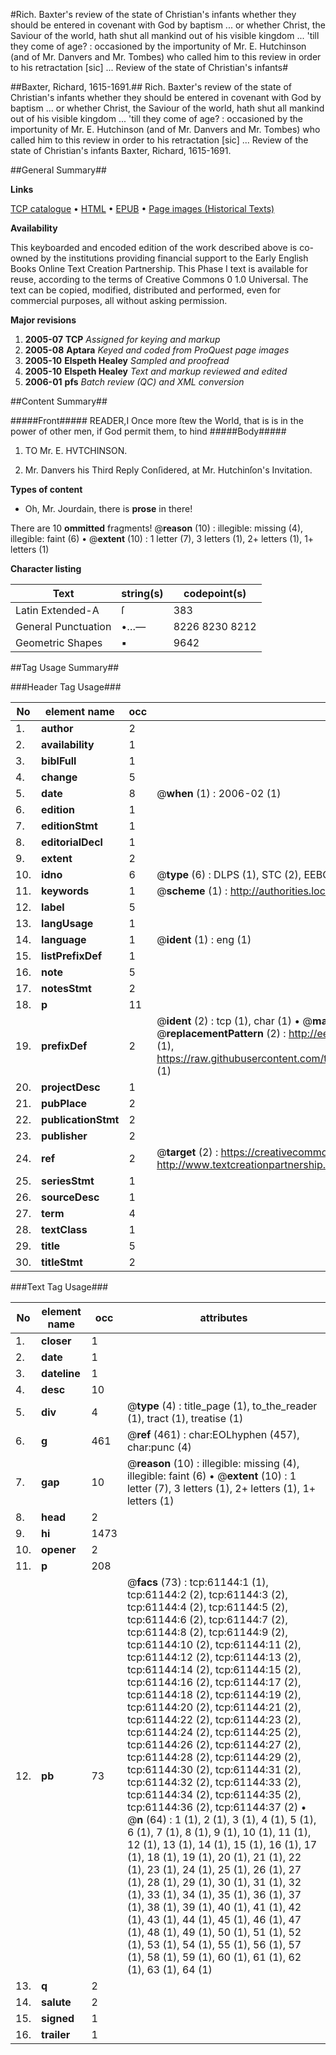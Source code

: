 #Rich. Baxter's review of the state of Christian's infants whether they should be entered in covenant with God by baptism ... or whether Christ, the Saviour of the world, hath shut all mankind out of his visible kingdom ... 'till they come of age? : occasioned by the importunity of Mr. E. Hutchinson (and of Mr. Danvers and Mr. Tombes) who called him to this review in order to his retractation [sic] ... Review of the state of Christian's infants#

##Baxter, Richard, 1615-1691.##
Rich. Baxter's review of the state of Christian's infants whether they should be entered in covenant with God by baptism ... or whether Christ, the Saviour of the world, hath shut all mankind out of his visible kingdom ... 'till they come of age? : occasioned by the importunity of Mr. E. Hutchinson (and of Mr. Danvers and Mr. Tombes) who called him to this review in order to his retractation [sic] ...
Review of the state of Christian's infants
Baxter, Richard, 1615-1691.

##General Summary##

**Links**

[TCP catalogue](http://www.ota.ox.ac.uk/tcp/)  • 
[HTML](http://tei.it.ox.ac.uk/tcp/Texts-HTML/free/A27/A27008.html)  • 
[EPUB](http://tei.it.ox.ac.uk/tcp/Texts-EPUB/free/A27/A27008.epub) • 
[Page images (Historical Texts)](https://data.historicaltexts.jisc.ac.uk/view?pubId=eebo-12395436e&pageId=eebo-12395436e-61144-1)

**Availability**

This keyboarded and encoded edition of the
	       work described above is co-owned by the institutions
	       providing financial support to the Early English Books
	       Online Text Creation Partnership. This Phase I text is
	       available for reuse, according to the terms of Creative
	       Commons 0 1.0 Universal. The text can be copied,
	       modified, distributed and performed, even for
	       commercial purposes, all without asking permission.

**Major revisions**

1. __2005-07__ __TCP__ *Assigned for keying and markup*
1. __2005-08__ __Aptara__ *Keyed and coded from ProQuest page images*
1. __2005-10__ __Elspeth Healey__ *Sampled and proofread*
1. __2005-10__ __Elspeth Healey__ *Text and markup reviewed and edited*
1. __2006-01__ __pfs__ *Batch review (QC) and XML conversion*

##Content Summary##

#####Front#####
READER,I Once more ſtew the World, that is is in the
power of other men, if God permit them,
to hind
#####Body#####

1. TO
Mr. E. HVTCHINSON.

1. Mr. Danvers his Third Reply
Conſidered, at Mr. Hutchinſon's
Invitation.

**Types of content**

  * Oh, Mr. Jourdain, there is **prose** in there!

There are 10 **ommitted** fragments! 
 @__reason__ (10) : illegible: missing (4), illegible: faint (6)  •  @__extent__ (10) : 1 letter (7), 3 letters (1), 2+ letters (1), 1+ letters (1)

**Character listing**


|Text|string(s)|codepoint(s)|
|---|---|---|
|Latin Extended-A|ſ|383|
|General Punctuation|•…—|8226 8230 8212|
|Geometric Shapes|▪|9642|

##Tag Usage Summary##

###Header Tag Usage###

|No|element name|occ|attributes|
|---|---|---|---|
|1.|__author__|2||
|2.|__availability__|1||
|3.|__biblFull__|1||
|4.|__change__|5||
|5.|__date__|8| @__when__ (1) : 2006-02 (1)|
|6.|__edition__|1||
|7.|__editionStmt__|1||
|8.|__editorialDecl__|1||
|9.|__extent__|2||
|10.|__idno__|6| @__type__ (6) : DLPS (1), STC (2), EEBO-CITATION (1), OCLC (1), VID (1)|
|11.|__keywords__|1| @__scheme__ (1) : http://authorities.loc.gov/ (1)|
|12.|__label__|5||
|13.|__langUsage__|1||
|14.|__language__|1| @__ident__ (1) : eng (1)|
|15.|__listPrefixDef__|1||
|16.|__note__|5||
|17.|__notesStmt__|2||
|18.|__p__|11||
|19.|__prefixDef__|2| @__ident__ (2) : tcp (1), char (1)  •  @__matchPattern__ (2) : ([0-9\-]+):([0-9IVX]+) (1), (.+) (1)  •  @__replacementPattern__ (2) : http://eebo.chadwyck.com/downloadtiff?vid=$1&page=$2 (1), https://raw.githubusercontent.com/textcreationpartnership/Texts/master/tcpchars.xml#$1 (1)|
|20.|__projectDesc__|1||
|21.|__pubPlace__|2||
|22.|__publicationStmt__|2||
|23.|__publisher__|2||
|24.|__ref__|2| @__target__ (2) : https://creativecommons.org/publicdomain/zero/1.0/ (1), http://www.textcreationpartnership.org/docs/. (1)|
|25.|__seriesStmt__|1||
|26.|__sourceDesc__|1||
|27.|__term__|4||
|28.|__textClass__|1||
|29.|__title__|5||
|30.|__titleStmt__|2||


###Text Tag Usage###

|No|element name|occ|attributes|
|---|---|---|---|
|1.|__closer__|1||
|2.|__date__|1||
|3.|__dateline__|1||
|4.|__desc__|10||
|5.|__div__|4| @__type__ (4) : title_page (1), to_the_reader (1), tract (1), treatise (1)|
|6.|__g__|461| @__ref__ (461) : char:EOLhyphen (457), char:punc (4)|
|7.|__gap__|10| @__reason__ (10) : illegible: missing (4), illegible: faint (6)  •  @__extent__ (10) : 1 letter (7), 3 letters (1), 2+ letters (1), 1+ letters (1)|
|8.|__head__|2||
|9.|__hi__|1473||
|10.|__opener__|2||
|11.|__p__|208||
|12.|__pb__|73| @__facs__ (73) : tcp:61144:1 (1), tcp:61144:2 (2), tcp:61144:3 (2), tcp:61144:4 (2), tcp:61144:5 (2), tcp:61144:6 (2), tcp:61144:7 (2), tcp:61144:8 (2), tcp:61144:9 (2), tcp:61144:10 (2), tcp:61144:11 (2), tcp:61144:12 (2), tcp:61144:13 (2), tcp:61144:14 (2), tcp:61144:15 (2), tcp:61144:16 (2), tcp:61144:17 (2), tcp:61144:18 (2), tcp:61144:19 (2), tcp:61144:20 (2), tcp:61144:21 (2), tcp:61144:22 (2), tcp:61144:23 (2), tcp:61144:24 (2), tcp:61144:25 (2), tcp:61144:26 (2), tcp:61144:27 (2), tcp:61144:28 (2), tcp:61144:29 (2), tcp:61144:30 (2), tcp:61144:31 (2), tcp:61144:32 (2), tcp:61144:33 (2), tcp:61144:34 (2), tcp:61144:35 (2), tcp:61144:36 (2), tcp:61144:37 (2)  •  @__n__ (64) : 1 (1), 2 (1), 3 (1), 4 (1), 5 (1), 6 (1), 7 (1), 8 (1), 9 (1), 10 (1), 11 (1), 12 (1), 13 (1), 14 (1), 15 (1), 16 (1), 17 (1), 18 (1), 19 (1), 20 (1), 21 (1), 22 (1), 23 (1), 24 (1), 25 (1), 26 (1), 27 (1), 28 (1), 29 (1), 30 (1), 31 (1), 32 (1), 33 (1), 34 (1), 35 (1), 36 (1), 37 (1), 38 (1), 39 (1), 40 (1), 41 (1), 42 (1), 43 (1), 44 (1), 45 (1), 46 (1), 47 (1), 48 (1), 49 (1), 50 (1), 51 (1), 52 (1), 53 (1), 54 (1), 55 (1), 56 (1), 57 (1), 58 (1), 59 (1), 60 (1), 61 (1), 62 (1), 63 (1), 64 (1)|
|13.|__q__|2||
|14.|__salute__|2||
|15.|__signed__|1||
|16.|__trailer__|1||
